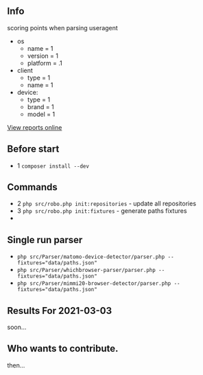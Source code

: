 
Info
---
scoring points when parsing useragent

* os
    * name = 1
    * version = 1
    * platform = .1
* client
   * type = 1
   * name = 1
* device:
    * type = 1
    * brand = 1
    * model = 1
    
[View reports online](https://sanchezzzhak.github.io/benchmark-useragent-parser/site/)
   
Before start    
---
* 1 `composer install --dev`
 
Commands  
---
* 2 `php src/robo.php init:repositories` - update all repositories
* 3 `php src/robo.php init:fixtures`     - generate paths fixtures
* 


Single run parser
---
* `php src/Parser/matomo-device-detector/parser.php --fixtures="data/paths.json"`
* `php src/Parser/whichbrowser-parser/parser.php --fixtures="data/paths.json"`
* `php src/Parser/mimmi20-browser-detector/parser.php --fixtures="data/paths.json"`


Results For 2021-03-03
---
soon...


Who wants to contribute.
---
then...